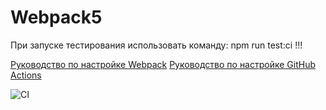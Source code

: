 # Webpack5

При запуске тестирования использовать команду: npm run test:ci !!!

[Руководство по настройке Webpack](https://webpack.js.org/guides/)
[Руководство по настройке GitHub Actions](https://docs.github.com/en/actions/quickstart)

![CI](https://github.com/BogdashkinAS/ahj-homeworks_testing/actions/workflows/web.yml/badge.svg)